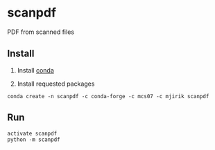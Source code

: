 # scanpdf
PDF from scanned files

## Install

1) Install [conda](https://conda.io/miniconda.html)

2) Install requested packages
```commandline
conda create -n scanpdf -c conda-forge -c mcs07 -c mjirik scanpdf
```


## Run

```commandline
activate scanpdf
python -m scanpdf
```
